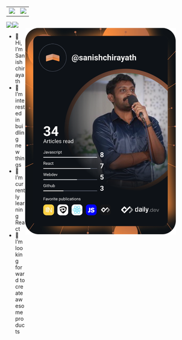 <!-- 
- 👋 Hi, I’m Sanish chirayath
- 👀 I’m interested in buidling new things
- 🌱 I’m currently learning React
- 💞️ I’m looking forward to create awesome products -->
<!---
sanishchirayath1/sanishchirayath1 is a ✨ special ✨ repository because its `README.md` (this file) appears on your GitHub profile.
You can click the Preview link to take a look at your changes.
--->

<table cellpadding="0">
  <tr style="padding: 0">
    <!-- GitHub Stats Card -->  
    <td valign="top"><img height="200" src="https://github-readme-stats.vercel.app/api/top-langs/?username=sanishchirayath1&layout=compact&show_icons=true&title_color=ffffff&icon_color=34abeb&text_color=daf7dc&bg_color=151515"/></td>
    <!-- GitHub Top Language Card -->
    <td valign="top"><img height="200" src="https://github-readme-stats.vercel.app/api?username=sanishchirayath1&show_icons=true&theme=chartreuse-dark"/></td>
  </tr>
</table>
  <!-- https://github.com/anuraghazra/github-readme-stats -->
  <div align="center">
  <div style="display: flex;">
    <img src="https://github-readme-stats.vercel.app/api/top-langs/?username=sanishchirayath1&layout=compact&show_icons=true&title_color=ffffff&icon_color=34abeb&text_color=daf7dc&bg_color=151515" style="vertical-align: top;" />
    <img src="https://github-readme-stats.vercel.app/api?username=sanishchirayath1&show_icons=true&theme=chartreuse-dark" />
  </div>
</div>
  
<!-- [![Sanish's GitHub stats](https://github-readme-stats.vercel.app/api?username=sanishchirayath1&show_icons=true&theme=chartreuse-dark)](https://github.com/sanishchirayath1/github-readme-stats) -->
<div>
  <div style="display: flex;">
    <div style="width: 10%;">
      <ul>
        <li>👋 Hi, I’m Sanish chirayath</li>
        <li>👀I’m interested in buidling new things</li>
        <li>🌱I’m currently learning React</li>
        <li>💞️ I’m looking forward to create awesome products</li>
      </ul>
    </div>
    <div>
      <a href="https://app.daily.dev/sanishchirayath"><img src="https://github.com/sanishchirayath1/sanishchirayath1/blob/main/devcard.svg" width="400" alt="Sanish Chirayath's Dev Card"/></a>
    </div>
  </div>
</div>


